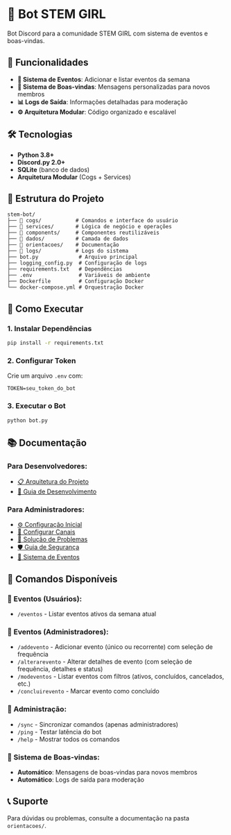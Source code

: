 # 🤖 Bot STEM GIRL

Bot Discord para a comunidade STEM GIRL com sistema de eventos e boas-vindas.

## 🚀 Funcionalidades

- **📅 Sistema de Eventos**: Adicionar e listar eventos da semana
- **👋 Sistema de Boas-vindas**: Mensagens personalizadas para novos membros
- **📊 Logs de Saída**: Informações detalhadas para moderação
- **⚙️ Arquitetura Modular**: Código organizado e escalável

## 🛠️ Tecnologias

- **Python 3.8+**
- **Discord.py 2.0+**
- **SQLite** (banco de dados)
- **Arquitetura Modular** (Cogs + Services)

## 📁 Estrutura do Projeto

```
stem-bot/
├── 📁 cogs/           # Comandos e interface do usuário
├── 📁 services/       # Lógica de negócio e operações
├── 📁 components/     # Componentes reutilizáveis
├── 📁 dados/          # Camada de dados
├── 📁 orientacoes/    # Documentação
├── 📁 logs/           # Logs do sistema
├── bot.py             # Arquivo principal
├── logging_config.py  # Configuração de logs
├── requirements.txt   # Dependências
├── .env               # Variáveis de ambiente
├── Dockerfile         # Configuração Docker
└── docker-compose.yml # Orquestração Docker
```

## 🚀 Como Executar

### 1. **Instalar Dependências**
```bash
pip install -r requirements.txt
```

### 2. **Configurar Token**
Crie um arquivo `.env` com:
```
TOKEN=seu_token_do_bot
```
### 3. **Executar o Bot**
```bash
python bot.py
```

## 📚 Documentação

### **Para Desenvolvedores:**
- [📋 Arquitetura do Projeto](orientacoes/ARQUITETURA.md)
- [🔧 Guia de Desenvolvimento](orientacoes/DESENVOLVIMENTO.md)

### **Para Administradores:**
- [⚙️ Configuração Inicial](orientacoes/CONFIGURACAO.md)
- [🔧 Configurar Canais](orientacoes/CONFIGURAR_CANAIS.md)
- [🚨 Solução de Problemas](orientacoes/SOLUCAO_PROBLEMAS.md)
- [🛡️ Guia de Segurança](orientacoes/SEGURANCA.md)
- [📅 Sistema de Eventos](orientacoes/EVENTOS.md)

## 🎯 Comandos Disponíveis

### **📅 Eventos (Usuários):**
- `/eventos` - Listar eventos ativos da semana atual

### **📅 Eventos (Administradores):**
- `/addevento` - Adicionar evento (único ou recorrente) com seleção de frequência
- `/alterarevento` - Alterar detalhes de evento (com seleção de frequência, detalhes e status)
- `/modeventos` - Listar eventos com filtros (ativos, concluídos, cancelados, etc.)
- `/concluirevento` - Marcar evento como concluído

### **🔧 Administração:**
- `/sync` - Sincronizar comandos (apenas administradores)
- `/ping` - Testar latência do bot
- `/help` - Mostrar todos os comandos

### **👋 Sistema de Boas-vindas:**
- **Automático**: Mensagens de boas-vindas para novos membros
- **Automático**: Logs de saída para moderação

## 📞 Suporte

Para dúvidas ou problemas, consulte a documentação na pasta `orientacoes/`.

